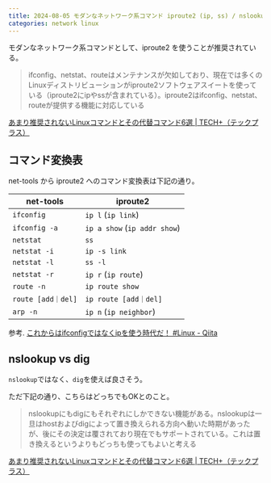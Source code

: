 ```yaml
---
title: 2024-08-05 モダンなネットワーク系コマンド iproute2 (ip, ss) / nslookup vs dig
categories: network linux
---
```


モダンなネットワーク系コマンドとして、iproute2 を使うことが推奨されている。

> ifconfig、netstat、routeはメンテナンスが欠如しており、現在では多くのLinuxディストリビューションがiproute2ソフトウェアスイートを使っている（iproute2にipやssが含まれている）。iproute2はifconfig、netstat、routeが提供する機能に対応している

[あまり推奨されないLinuxコマンドとその代替コマンド6選 \| TECH+（テックプラス）](https://news.mynavi.jp/techplus/article/20220606-2359816/)

## コマンド変換表

net-tools から iproute2 へのコマンド変換表は下記の通り。

| net-tools         | iproute2                     |
|---------------------|--------------------------------|
| `ifconfig`          | `ip l` (`ip link`)  |
| `ifconfig -a`       | `ip a show` (`ip addr show`) |
| `netstat`           | `ss`                           |
| `netstat -i`        | `ip -s link`                   |
| `netstat -l`        | `ss -l`                        |
| `netstat -r`        | `ip r` (`ip route`) |
| `route -n`          | `ip route show`                |
| `route [add｜del]`  | `ip route [add｜del]`          |
| `arp -n`            | `ip n` (`ip neighbor`) |

参考. [これからはifconfigではなくipを使う時代だ！ #Linux - Qiita](https://qiita.com/suzutsuki0220/items/dc72df23f1e1b1cda5f2)

## nslookup vs dig

`nslookup`ではなく、`dig`を使えば良さそう。

ただ下記の通り、こちらはどっちでもOKとのこと。

> nslookupにもdigにもそれぞれにしかできない機能がある。nslookupは一旦はhostおよびdigによって置き換えられる方向へ動いた時期があったが、後にその決定は覆されており現在でもサポートされている。これは置き換えるというよりもどっちも使ってもよいと考える

[あまり推奨されないLinuxコマンドとその代替コマンド6選 \| TECH+（テックプラス）](https://news.mynavi.jp/techplus/article/20220606-2359816/)
